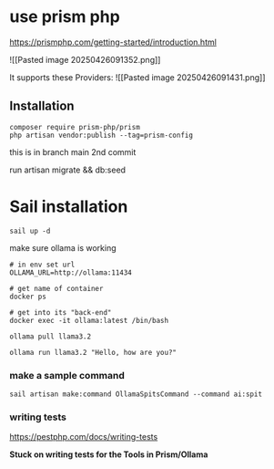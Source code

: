 # use prism php
https://prismphp.com/getting-started/introduction.html

![[Pasted image 20250426091352.png]]

It supports these Providers:
![[Pasted image 20250426091431.png]]

## Installation
```
composer require prism-php/prism
php artisan vendor:publish --tag=prism-config
```

this is in branch main 2nd commit

run artisan migrate && db:seed

# Sail installation
```
sail up -d
```

make sure ollama is working
```
# in env set url
OLLAMA_URL=http://ollama:11434

# get name of container
docker ps

# get into its "back-end"
docker exec -it ollama:latest /bin/bash

ollama pull llama3.2

ollama run llama3.2 "Hello, how are you?"
```
### make a sample command
```
sail artisan make:command OllamaSpitsCommand --command ai:spit
```


### writing tests
https://pestphp.com/docs/writing-tests

**Stuck on writing tests for the Tools in Prism/Ollama**

